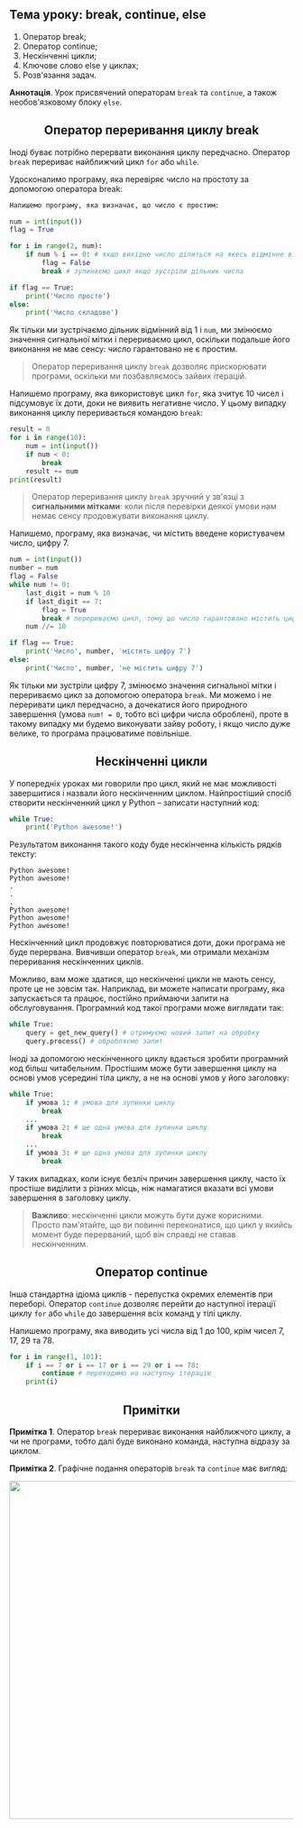 ## Тема уроку: break, continue, else

1. Оператор break;
2. Оператор continue;
3. Нескінченні цикли;
4. Ключове слово else у циклах;
5. Розв'язання задач.

**Аннотація**. Урок присвячений операторам `break` та `continue`, а також необов'язковому блоку `else`.

<h2 align="center"><b>Оператор переривання циклу break</b></h2>

Іноді буває потрібно перервати виконання циклу передчасно. Оператор `break` перериває найближчий цикл `for` або `while`.

Удосконалимо програму, яка перевіряє число на простоту за допомогою оператора break:

```python
Напишемо програму, яка визначає, що число є простим:

num = int(input())
flag = True

for i in range(2, num):
    if num % i == 0: # якщо вихідне число ділиться на якесь відмінне від 1 і самого себе
        flag = False
        break # зупиняємо цикл якщо зустріли дільник числа

if flag == True:
    print('Число просте')
else:
    print('Число складове')
````

Як тільки ми зустрічаємо дільник відмінний від 1 і `num`, ми змінюємо значення сигнальної мітки і перериваємо цикл, оскільки подальше його виконання не має сенсу: число гарантовано не є простим.

> Оператор переривання циклу `break` дозволяє прискорювати програми, оскільки ми позбавляємось зайвих ітерацій.

Напишемо програму, яка використовує цикл `for`, яка зчитує 10 чисел і підсумовує їх доти, доки не виявить негативне число. У цьому випадку виконання циклу переривається командою `break`:

```python
result = 0
for i in range(10):
    num = int(input())
    if num < 0:
        break
    result += num
print(result)
````

> Оператор переривання циклу `break` зручний у зв'язці з **сигнальними мітками**: коли після перевірки деякої умови нам немає сенсу продовжувати виконання циклу.

Напишемо, програму, яка визначає, чи містить введене користувачем число, цифру 7.

```python
num = int(input())
number = num
flag = False
while num != 0:
    last_digit = num % 10
    if last_digit == 7:
        flag = True
        break # перериваємо цикл, тому що число гарантовано містить цифру 7
    num //= 10

if flag == True:
    print('Число', number, 'містить цифру 7')
else:
    print('Число', number, 'не містить цифру 7')
````

Як тільки ми зустріли цифру 7, змінюємо значення сигнальної мітки і перериваємо цикл за допомогою оператора `break`. Ми можемо і не переривати цикл передчасно, а дочекатися його природного завершення (умова `num! = 0`, тобто всі цифри числа оброблені), проте в такому випадку ми будемо виконувати зайву роботу, і якщо число дуже велике, то програма працюватиме повільніше.

<h2 align="center"><b>Нескінченні цикли</b></h2>

У попередніх уроках ми говорили про цикл, який не має можливості завершитися і назвали його нескінченним циклом. Найпростіший спосіб створити нескінченний цикл у Python – записати наступний код:

```python
while True:
    print('Python awesome!')
````

Результатом виконання такого коду буде нескінченна кількість рядків тексту:

```text
Python awesome!
Python awesome!
.
.
.
Python awesome!
Python awesome!
Python awesome!
````

Нескінченний цикл продовжує повторюватися доти, доки програма не буде перервана. Вивчивши оператор `break`, ми отримали механізм переривання нескінченних циклів.

Можливо, вам може здатися, що нескінченні цикли не мають сенсу, проте це не зовсім так. Наприклад, ви можете написати програму, яка запускається та працює, постійно приймаючи запити на обслуговування. Програмний код такої програми може виглядати так:

```python
while True:
    query = get_new_query() # отримуємо новий запит на обробку
    query.process() # обробляємо запит
````

Іноді за допомогою нескінченного циклу вдається зробити програмний код більш читабельним. Простішим може бути завершення циклу на основі умов усередині тіла циклу, а не на основі умов у його заголовку:

```python
while True:
    if умова 1: # умова для зупинки циклу
        break
    ...
    if умова 2: # ще одна умова для зупинки циклу
        break
    ...
    if умова 3: # ще одна умова для зупинки циклу
        break
````

У таких випадках, коли існує безліч причин завершення циклу, часто їх простіше виділити з різних місць, ніж намагатися вказати всі умови завершення в заголовку циклу.

> **Важливо**: нескінченні цикли можуть бути дуже корисними. Просто пам'ятайте, що ви повинні переконатися, що цикл у якийсь момент буде перерваний, щоб він справді не ставав нескінченним.

<h2 align="center"><b>Оператор continue</b></h2>

Інша стандартна ідіома циклів - перепустка окремих елементів при переборі. Оператор `continue` дозволяє перейти до наступної ітерації циклу `for` або `while` до завершення всіх команд у тілі циклу.

Напишемо програму, яка виводить усі числа від 1 до 100, крім чисел 7, 17, 29 та 78.

```python
for i in range(1, 101):
    if i == 7 or i == 17 or i == 29 or i == 78:
        continue # переходимо на наступну ітерацію
    print(i)
````

<h2 align="center"><b>Примітки</b></h2>

**Примітка 1**. Оператор `break` перериває виконання найближчого циклу, а чи не програми, тобто далі буде виконано команда, наступна відразу за циклом.

**Примітка 2**. Графічне подання операторів `break` та `continue` має вигляд:

<div align="center"><img src="https://raw.githubusercontent.com/steamcentre/python_book/main/img/08.png" width="600"></div>


